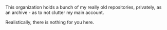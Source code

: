 This organization holds a bunch of my really old repositories, privately, as an archive - as to not clutter my main account.

Realistically, there is nothing for you here.
